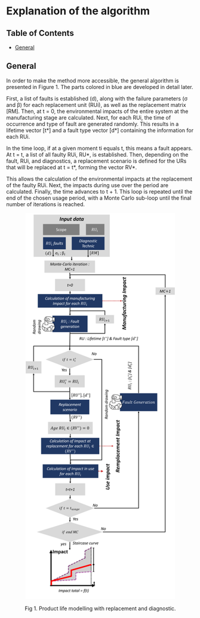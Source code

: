 # Explanation of the algorithm

## Table of Contents
- [General](#General)

## General
In order to make the method more accessible, the general algorithm is presented in Figure 1. The parts colored in blue are developed in detail later.

First, a list of faults is established (d), along with the failure parameters (σ and β) for each replacement unit (RUi), as well as the replacement matrix [RM]. Then, at t = 0, the environmental impacts of the entire system at the manufacturing stage are calculated. Next, for each RUi, the time of occurrence and type of fault are generated randomly. This results in a lifetime vector [t*] and a fault type vector [d*] containing the information for each RUi.

In the time loop, if at a given moment ti equals t, this means a fault appears. At t = t, a list of all faulty RUi, RU*, is established. Then, depending on the fault, RUi, and diagnostics, a replacement scenario is defined for the URs that will be replaced at t = t*, forming the vector RV*.

This allows the calculation of the environmental impacts at the replacement of the faulty RUi. Next, the impacts during use over the period are calculated. Finally, the time advances to t + 1. This loop is repeated until the end of the chosen usage period, with a Monte Carlo sub-loop until the final number of iterations is reached.

<div align="center">
    <img src="../Images/Algorithm.png" alt="Staircase Curve" width="400"/>
    <p>Fig 1. Product life modelling with replacement and diagnostic.
</div> 

